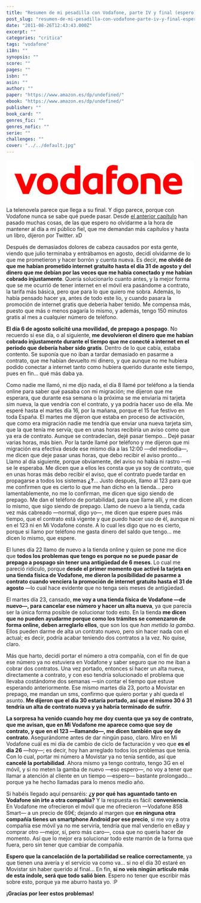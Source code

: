 ```yaml
---
title: "Resumen de mi pesadilla con Vodafone, parte IV y final (espero)"
post_slug: "resumen-de-mi-pesadilla-con-vodafone-parte-iv-y-final-espero"
date: "2011-08-26T12:43:43.000Z"
excerpt: ""
categories: "critica"
tags: "vodafone"
i18n: ""
synopsis: ""
score: ""
pages: ""
isbn: ""
asin: ""
author: ""
paper: "https://www.amazon.es/dp/undefined/"
ebook: "https://www.amazon.es/dp/undefined/"
publisher: ""
book_card: ""
genres_fic: ""
genres_nofic: ""
serie: ""
challenges: ""
cover: "../../default.jpg"
---
```


![](images/vodafone.jpg "vodafone")

La telenovela parece que llega a su final. Y digo parece, porque con Vodafone nunca se sabe qué puede pasar. Desde [el anterior capítulo](http://fjp.es/resumen-de-mi-pesadilla-con-vodafone-parte-iii/ "Resumen de mi pesadilla con Vodafone, parte III") han pasado muchas cosas, de las que espero no olvidarme a la hora de mantener al día a mi público fiel, que me demandan más capítulos y hasta un libro, dijeron por Twitter. xD

Después de demasiados dolores de cabeza causados por esta gente, viendo que julio terminaba y entrábamos en agosto, decidí olvidarme de lo que me prometieron y hacer borrón y cuenta nueva. Es decir, **me olvidé de que me habían prometido internet gratuito hasta el día 31 de agosto y del dinero que me debían por las veces que me había conectado y me habían cobrado injustamente**. Quería solucionarlo cuanto antes, y la mejor forma que se me ocurrió de tener internet en el móvil era pasándome a contrato, la tarifa más básica, pero que para lo que quiero me sobra. Además, lo había pensado hacer ya, antes de todo este lío, y cuando pasara la promoción de internet gratis que debería haber tenido. Me compensa más, puesto que más o menos pagaría lo mismo, y además, tengo 150 minutos gratis al mes a cualquier número de teléfono.

**El día 6 de agosto solicité una movilidad, de prepago a pospago**. No recuerdo si ese día, o al siguiente, **me devolvieron el dinero que me habían cobrado injustamente durante el tiempo que me conecté a internet en el periodo que debería haber sido gratis**. Dentro de lo que cabía, estaba contento. Se suponía que no iban a tardar demasiado en pasarme a contrato, que me habían devuelto mi dinero, y que aunque no me hubiera podido conectar a internet tanto como hubiera querido durante este tiempo, pues en fin... qué más daba ya.

Como nadie me llamó, ni me dijo nada, el día 8 llamé por teléfono a la tienda online para saber qué pasaba con mi migración; me dijeron que me esperara, que durante esa semana o la próxima se me enviaría mi tarjeta sim nueva, la que vendría con el contrato, y ya podría hacer uso de ella. Me esperé hasta el martes día 16, por la mañana, porque el 15 fue festivo en toda España. El martes me dijeron que estaba en proceso de activación, que como era migración nadie me tendría que enviar una nueva tarjeta sim, que la que tenía me servía; que en unas horas recibiría un aviso como que ya era de contrato. Aunque se contradecían, dejé pasar tiempo... Dejé pasar varias horas, más bien. Por la tarde llamé por teléfono y me dijeron que mi migración era efectiva desde ese mismo día a las 12:00 —del mediodía—, me dicen que deje pasar unas horas, que debo recibir el aviso pronto... Llamo al día siguiente, porque obviamente, del aviso no había ni rastro —ni se le esperaba. Me dicen que a ellos les consta que ya soy de contrato, que en unas horas más debo recibir el aviso, que el contrato puede tardar en propagarse a todos los sistemas **¿?**... Justo después, llamo al 123 para que me confirmen que es cierto lo que me han dicho en la tienda... pero lamentablemente, no me lo confirman, me dicen que sigo siendo de prepago. Me dan el teléfono de portabilidad, para que llame allí, y me dicen lo mismo, que sigo siendo de prepago. Llamo de nuevo a la tienda, cada vez más cabreado —normal, digo yo—, me dicen que espere pues más tiempo, que el contrato está vigente y que puedo hacer uso de él, aunque ni en el 123 ni en Mi Vodafone conste. A lo cual les digo que no es cierto, porque si llamo por teléfono me gasta dinero del saldo que tengo... me dicen lo mismo, que espere.

El lunes día 22 llamo de nuevo a la tienda online y quien se pone me dice que **todos los problemas que tengo es porque no se puede pasar de prepago a pospago sin tener una antigüedad de 6 meses**. Lo cual me pareció ridículo, porque **desde el primer momento que activé la tarjeta en una tienda física de Vodafone, me dieron la posibilidad de pasarme a contrato cuando venciera la promoción de internet gratuito hasta el 31 de agosto** —lo cual hace evidente que no tenga seis meses de antigüedad.

El martes día 23, cansado, **me voy a una tienda física de Vodafone —de nuevo—, para cancelar ese número y hacer un alta nueva**, ya que parecía ser la única forma posible de solucionar todo esto. En la tienda **me dicen que no pueden ayudarme porque como los trámites se comenzaron de forma online, deben arreglarlo ellos**, que son los que _han metido la gamba_. Ellos pueden darme de alta un contrato nuevo, pero sin hacer nada con el actual; es decir, podría acabar teniendo dos contratos a la vez. No quise, claro.

Más que harto, decidí portar el número a otra compañía, con el fin de que ese número ya no estuviera en Vodafone y saber seguro que no me iban a cobrar dos contratos. Una vez portado, entonces sí hacer un alta nueva, directamente a contrato, y con eso tendría solucionado el problema que llevaba costándome dos semanas —sin contar el tiempo que estuve esperando anteriormente. Ese mismo martes día 23, porto a Movistar en prepago, me mandan un sms, confirmo que quiero portar y ahí queda el asunto. **Me dijeron que el día 30 estaría portado, así que el mismo 30 ó 31 tendría un alta de contrato nueva y ya habría terminado de sufrir**.

**La sorpresa ha venido cuando hoy me doy cuenta que ya soy de contrato, que me avisan, que en Mi Vodafone me aparece como que soy de contrato, y que en el 123 —llamando—, me dicen también que soy de contrato**. Asegurándome antes de dar ningún paso, claro. Miro en Mi Vodafone cuál es mi día de cambio de ciclo de facturación y veo que **es el día 26** —hoy—; es decir, hoy han arreglado todos los problemas que tenía. Con lo cual, portar mi número a Movistar ya no tenía sentido, así que **cancelé la portabilidad**. Ahora mismo ya tengo contrato, tengo 3G en el móvil, y si no meten la gamba de nuevo —eso espero—, no voy a tener que llamar a atención al cliente en un tiempo —espero— bastante prolongado... porque ya he hecho llamadas para lo menos medio año.

Si habéis llegado aquí pensaréis: **¿y por qué has aguantado tanto en Vodafone sin irte a otra compañía?** Y la respuesta es fácil: **conveniencia**. En Vodafone me ofrecieron el móvil que me ofrecieron —Vodafone 858 Smart— a un precio de 69€; dejando al margen que **en ninguna otra compañía tienes un smartphone Android por ese precio**, si me voy a otra compañía ese móvil ya no me serviría, tendría que mal venderlo en eBay y comprar otro —mejor, sí, pero más caro—, cosa que no quería hacer de momento. Así que lo mejor era solucionar todo este marrón de la forma que fuera, pero sin tener que cambiar de compañía.

**Espero que la cancelación de la portabilidad se realice correctamente**, ya que tienen una avería y el servicio va como va... si no el día 30 estaré en Movistar sin haber querido al final... En fin, **si no veis ningún artículo más de esta índole, será que todo salió bien**. Espero no tener que escribir más sobre esto, porque ya me aburro hasta yo. :P

**¡Gracias por leer estos problemas!**
